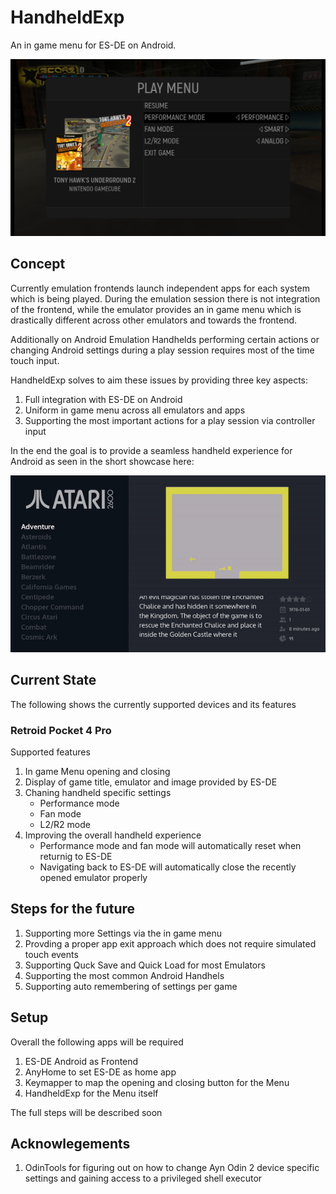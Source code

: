 # HandheldExp
An in game menu for ES-DE on Android.

<img src="./assets/images/showcase-static.png" alt="Showcase static" width="600"/>

## Concept
Currently emulation frontends launch independent apps for each system which is being played.
During the emulation session there is not integration of the frontend, while the emulator provides an in game menu
which is drastically different across other emulators and towards the frontend.

Additionally on Android Emulation Handhelds performing certain actions or changing Android settings during a play session requires most of the time
touch input.

HandheldExp solves to aim these issues by providing three key aspects: 
1. Full integration with ES-DE on Android
2. Uniform in game menu across all emulators and apps 
3. Supporting the most important actions for a play session via controller input

In the end the goal is to provide a seamless handheld experience for Android as seen in the short showcase here:

<img src="./assets/images/showcase-video.gif" alt="Showcase video" width="600"/>



## Current State
The following shows the currently supported devices and its features

### Retroid Pocket 4 Pro
Supported features
1. In game Menu opening and closing
2. Display of game title, emulator and image provided by ES-DE
3. Chaning handheld specific settings
    - Performance mode
    - Fan mode
    - L2/R2 mode
4. Improving the overall handheld experience
    - Performance mode and fan mode will automatically reset when returnig to ES-DE
    - Navigating back to ES-DE will automatically close the recently opened emulator properly


## Steps for the future
1. Supporting more Settings via the in game menu 
2. Provding a proper app exit approach which does not require simulated touch events
3. Supporting Quck Save and Quick Load for most Emulators
4. Supporting the most common Android Handhels
5. Supporting auto remembering of settings per game


## Setup
Overall the following apps will be required
1. ES-DE Android as Frontend
2. AnyHome to set ES-DE as home app
3. Keymapper to map the opening and closing button for the Menu
4. HandheldExp for the Menu itself

The full steps will be described soon

## Acknowlegements
1. OdinTools for figuring out on how to change Ayn Odin 2 device specific settings and gaining access to a privileged shell executor








